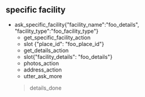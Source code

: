 ## specific facility
* ask_specific_facility{"facility_name":"foo_details", "facility_type":"foo_facility_type"}
    - get_specific_facility_action
    - slot {"place_id": "foo_place_id"}
    - get_details_action
    - slot{"facility_details": "foo_details"}
    - photos_action
    - address_action
    - utter_ask_more
    > details_done
